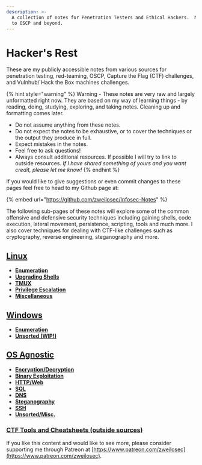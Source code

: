 ```yaml
---
description: >-
  A collection of notes for Penetration Testers and Ethical Hackers.  My journey
  to OSCP and beyond.
---
```


# Hacker's Rest

These are my publicly accessible notes from various sources for penetration testing, red-teaming, OSCP, Capture the Flag \(CTF\) challenges, and Vulnhub/ Hack the Box machines challenges.

{% hint style="warning" %}
Warning - These notes are very raw and largely unformatted right now. They are based on my way of learning things - by reading, doing, studying, exploring, and taking notes. Cleaning up and formatting comes later.

* Do not assume anything from these notes.
* Do not expect the notes to be exhaustive, or to cover the techniques or the output they produce in full.
* Expect mistakes in the notes.
* Feel free to ask questions!
* Always consult additional resources. If possible I will try to link to outside resources.  _If I have shared something of yours and you want credit, please let me know!_
{% endhint %}

If you would like to give suggestions or even commit changes to these pages feel free to head to my Github page at:

{% embed url="https://github.com/zweilosec/Infosec-Notes" %}

The following sub-pages of these notes will explore some of the common offensive and defensive security techniques including gaining shells, code execution, lateral movement, persistence, scripting, tools and much more.  I also cover techniques for dealing with CTF-like challenges such as cryptography, reverse engineering, steganography and more.

## [Linux](linux-1/linux.md)

* [**Enumeration**](linux-1/linux.md#enumeration)
* [**Upgrading Shells**](linux-1/linux.md#upgrade-shells)
* [**TMUX**](linux-1/linux.md#tmux)
* [**Privilege Escalation**](linux-1/linux.md#privilege-escalation)
* [**Miscellaneous**](linux-1/linux.md#misc-linux)

## [Windows](windows-1/windows.md)

* [**Enumeration**](windows-1/windows.md#enumeration)
* [**Unsorted \(WIP!\)**](windows-1/windows.md#unsorted)

## [OS Agnostic](os-agnostic/os_agnostic.md)

* [**Encryption/Decryption**](os-agnostic/os_agnostic.md#encryption-decryption)
* [**Binary Exploitation**](os-agnostic/os_agnostic.md#binary-exploitation)
* [**HTTP/Web**](os-agnostic/os_agnostic.md#http)
* [**SQL**](os-agnostic/os_agnostic.md#sql)
* [**DNS**](os-agnostic/os_agnostic.md#dns)
* [**Steganography**](os-agnostic/os_agnostic.md#steganography)
* [**SSH**](os-agnostic/os_agnostic.md#ssh)
* [**Unsorted/Misc.**](os-agnostic/os_agnostic.md#unsorted)

### [CTF Tools and Cheatsheets \(outside sources\)](tools-cheatsheets.md)

If you like this content and would like to see more, please consider supporting me through Patreon at [https://www.patreon.com/zweilosec](https://www.patreon.com/zweilosec).


